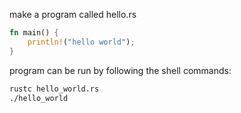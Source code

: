 make a program called hello.rs
```rust
fn main() {
	println!("hello world");
}
```
 program can be run by following the shell commands:
 ```bash
 rustc hello_world.rs
 ./hello_world
```